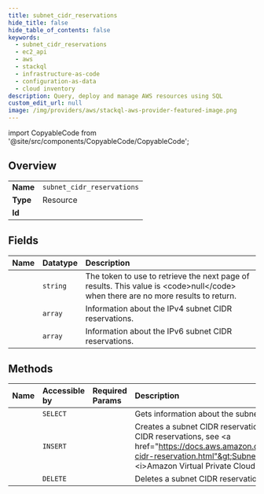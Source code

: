 ```yaml
---
title: subnet_cidr_reservations
hide_title: false
hide_table_of_contents: false
keywords:
  - subnet_cidr_reservations
  - ec2_api
  - aws    
  - stackql
  - infrastructure-as-code
  - configuration-as-data
  - cloud inventory
description: Query, deploy and manage AWS resources using SQL
custom_edit_url: null
image: /img/providers/aws/stackql-aws-provider-featured-image.png
---
```


import CopyableCode from '@site/src/components/CopyableCode/CopyableCode';




## Overview
<table><tbody>
<tr><td><b>Name</b></td><td><code>subnet_cidr_reservations</code></td></tr>
<tr><td><b>Type</b></td><td>Resource</td></tr>
<tr><td><b>Id</b></td><td><CopyableCode code="aws.ec2_api.subnet_cidr_reservations" /></td></tr>
</tbody></table>

## Fields
| Name | Datatype | Description |
|:-----|:---------|:------------|
| <CopyableCode code="nextToken" /> | `string` | The token to use to retrieve the next page of results. This value is &lt;code&gt;null&lt;/code&gt; when there are no more results to return. |
| <CopyableCode code="subnetIpv4CidrReservationSet" /> | `array` | Information about the IPv4 subnet CIDR reservations. |
| <CopyableCode code="subnetIpv6CidrReservationSet" /> | `array` | Information about the IPv6 subnet CIDR reservations. |
## Methods
| Name | Accessible by | Required Params | Description |
|:-----|:--------------|:----------------|:------------|
| <CopyableCode code="subnet_cidr_reservations_Get" /> | `SELECT` | <CopyableCode code="SubnetId, region" /> | Gets information about the subnet CIDR reservations. |
| <CopyableCode code="subnet_cidr_reservation_Create" /> | `INSERT` | <CopyableCode code="Cidr, ReservationType, SubnetId, region" /> | Creates a subnet CIDR reservation. For information about subnet CIDR reservations, see &lt;a href="https://docs.aws.amazon.com/vpc/latest/userguide/subnet-cidr-reservation.html"&gt;Subnet CIDR reservations&lt;/a&gt; in the &lt;i&gt;Amazon Virtual Private Cloud User Guide&lt;/i&gt;. |
| <CopyableCode code="subnet_cidr_reservation_Delete" /> | `DELETE` | <CopyableCode code="SubnetCidrReservationId, region" /> | Deletes a subnet CIDR reservation. |
